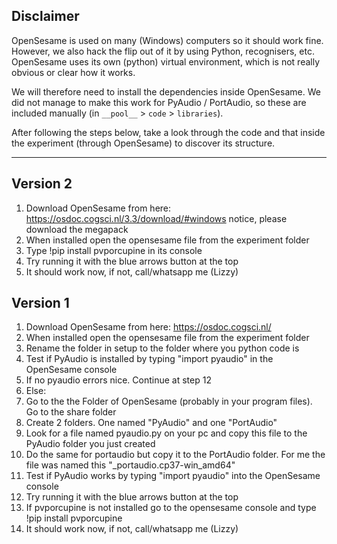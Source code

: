 ## Disclaimer
OpenSesame is used on many (Windows) computers so it should work fine. However, we also hack the flip out of it by using Python, recognisers, etc. OpenSesame uses its own (python) virtual environment, which is not really obvious or clear how it works.

We will therefore need to install the dependencies inside OpenSesame. We did not manage to make this work for PyAudio / PortAudio, so these are included manually (in `__pool__` > `code` > `libraries`).

After following the steps below, take a look through the code and that inside the experiment (through OpenSesame) to discover its structure.

----

## Version 2
1. Download OpenSesame from here: https://osdoc.cogsci.nl/3.3/download/#windows notice, please download the megapack
1. When installed open the opensesame file from the experiment folder
1. Type !pip install pvporcupine in its console
1. Try running it with the blue arrows button at the top
1. It should work now, if not, call/whatsapp me (Lizzy)



## Version 1
1. Download OpenSesame from here: https://osdoc.cogsci.nl/
1. When installed open the opensesame file from the experiment folder
1. Rename the folder in setup to the folder where you python code is
1. Test if PyAudio is installed by typing "import pyaudio" in the OpenSesame console
1. If no pyaudio errors nice. Continue at step 12
1. Else: 
1. Go to the the Folder of OpenSesame (probably in your program files). Go to the share folder
1. Create 2 folders. One named "PyAudio" and one "PortAudio"
1. Look for a file named pyaudio.py on your pc and copy this file to the PyAudio folder you just created
1. Do the same for portaudio but copy it to the PortAudio folder. For me the file was named this "_portaudio.cp37-win_amd64"
1. Test if PyAudio works by typing "import pyaudio" into the OpenSesame console 
1. Try running it with the blue arrows button at the top
1. If pvporcupine is not installed go to the opensesame console and type !pip install pvporcupine
1. It should work now, if not, call/whatsapp me (Lizzy)
